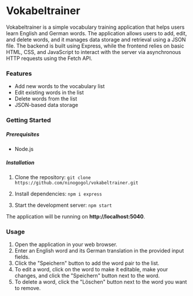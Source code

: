 # Vokabeltrainer

Vokabeltrainer is a simple vocabulary training application that helps users learn English and German words. The application allows users to add, edit, and delete words, and it manages data storage and retrieval using a JSON file. The backend is built using Express, while the frontend relies on basic HTML, CSS, and JavaScript to interact with the server via asynchronous HTTP requests using the Fetch API.

### Features
- Add new words to the vocabulary list
- Edit existing words in the list
- Delete words from the list
- JSON-based data storage

### Getting Started
##### Prerequisites
- Node.js

##### Installation

1. Clone the repository:
```git clone https://github.com/ninogogol/vokabeltrainer.git```

2. Install dependencies:
```npm i express```

2. Start the development server:
```npm start```

The application will be running on **http://localhost:5040**.

### Usage

1. Open the application in your web browser.
2. Enter an English word and its German translation in the provided input fields.
3. Click the "Speichern" button to add the word pair to the list.
4. To edit a word, click on the word to make it editable, make your changes, and click the "Speichern" button next to the word.
5. To delete a word, click the "Löschen" button next to the word you want to remove.
